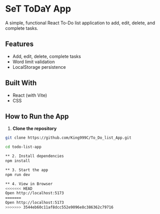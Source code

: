 #  SeT ToDaY App

A simple, functional React To-Do list application to add, edit, delete, and complete tasks.

## Features
- Add, edit, delete, complete tasks
- Word limit validation
- LocalStorage persistence

## Built With
- React (with Vite)
- CSS

## How to Run the App

1. **Clone the repository**
```bash
git clone https://github.com/King999C/To_Do_list_App.git

cd todo-list-app

** 2. Install dependencies 
npm install

** 3. Start the app
npm run dev

** 4. View in Browser
<<<<<<< HEAD
Open http://localhost:5173
=======
Open http://localhost:5173
>>>>>>> 3544eb60c11af8dcc552e9096e8c386362c79716
